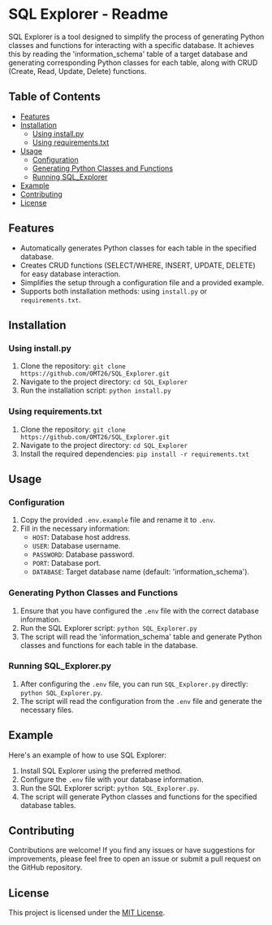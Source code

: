 # SQL Explorer - Readme

SQL Explorer is a tool designed to simplify the process of generating Python classes and functions for interacting with a specific database. It achieves this by reading the 'information_schema' table of a target database and generating corresponding Python classes for each table, along with CRUD (Create, Read, Update, Delete) functions.

## Table of Contents

- [Features](#features)
- [Installation](#installation)
  - [Using install.py](#using-installpy)
  - [Using requirements.txt](#using-requirementstxt)
- [Usage](#usage)
  - [Configuration](#configuration)
  - [Generating Python Classes and Functions](#generating-python-classes-and-functions)
  - [Running SQL_Explorer](#running-sql_explorerpy)
- [Example](#example)
- [Contributing](#contributing)
- [License](#license)

## Features

- Automatically generates Python classes for each table in the specified database.
- Creates CRUD functions (SELECT/WHERE, INSERT, UPDATE, DELETE) for easy database interaction.
- Simplifies the setup through a configuration file and a provided example.
- Supports both installation methods: using `install.py` or `requirements.txt`.

## Installation

### Using install.py

1. Clone the repository: `git clone https://github.com/OMT26/SQL_Explorer.git`
2. Navigate to the project directory: `cd SQL_Explorer`
3. Run the installation script: `python install.py`

### Using requirements.txt

1. Clone the repository: `git clone https://github.com/OMT26/SQL_Explorer.git`
2. Navigate to the project directory: `cd SQL_Explorer`
3. Install the required dependencies: `pip install -r requirements.txt`

## Usage

### Configuration

1. Copy the provided `.env.example` file and rename it to `.env`.
2. Fill in the necessary information:
   - `HOST`: Database host address.
   - `USER`: Database username.
   - `PASSWORD`: Database password.
   - `PORT`: Database port.
   - `DATABASE`: Target database name (default: 'information_schema').

### Generating Python Classes and Functions

1. Ensure that you have configured the `.env` file with the correct database information.
2. Run the SQL Explorer script: `python SQL_Explorer.py`
3. The script will read the 'information_schema' table and generate Python classes and functions for each table in the database.

### Running SQL_Explorer.py

1. After configuring the `.env` file, you can run `SQL_Explorer.py` directly: `python SQL_Explorer.py`.
2. The script will read the configuration from the `.env` file and generate the necessary files.

## Example

Here's an example of how to use SQL Explorer:

1. Install SQL Explorer using the preferred method.
2. Configure the `.env` file with your database information.
3. Run the SQL Explorer script: `python SQL_Explorer.py`.
4. The script will generate Python classes and functions for the specified database tables.

## Contributing

Contributions are welcome! If you find any issues or have suggestions for improvements, please feel free to open an issue or submit a pull request on the GitHub repository.

## License

This project is licensed under the [MIT License](LICENSE).
